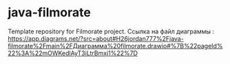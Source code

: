 # java-filmorate
Template repository for Filmorate project.
Ссылка на файл диаграммы : https://app.diagrams.net/?src=about#H26jordan777%2Fjava-filmorate%2Fmain%2FДиаграмма%20filmorate.drawio#%7B%22pageId%22%3A%22mOWKedlAyT3iLtrBmxj1%22%7D